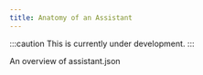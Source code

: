 ```yaml
---
title: Anatomy of an Assistant
---
```


:::caution
This is currently under development.
:::

An overview of assistant.json
